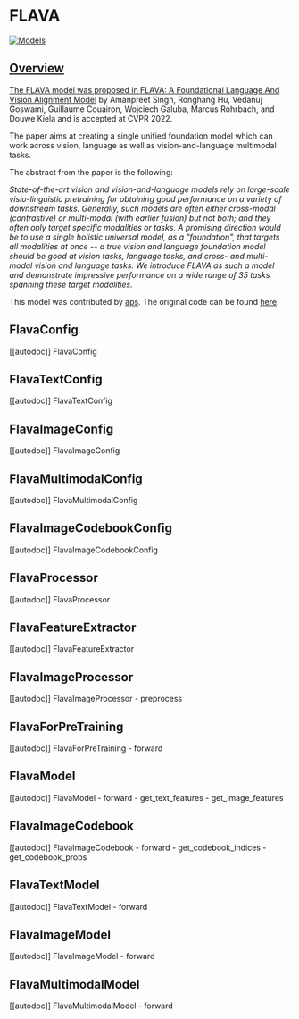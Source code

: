 <!--Copyright 2022 The HuggingFace Team. All rights reserved.

Licensed under the Apache License, Version 2.0 (the "License"); you may not use this file except in compliance with
the License. You may obtain a copy of the License at

http://www.apache.org/licenses/LICENSE-2.0

Unless required by applicable law or agreed to in writing, software distributed under the License is distributed on
an "AS IS" BASIS, WITHOUT WARRANTIES OR CONDITIONS OF ANY KIND, either express or implied. See the License for the
specific language governing permissions and limitations under the License.

⚠️ Note that this file is in Markdown but contain specific syntax for our doc-builder (similar to MDX) that may not be
rendered properly in your Markdown viewer.

-->

# FLAVA

<div class="flex flex-wrap space-x-1">
<a href="https://huggingface.co/models?filter=flava">
<img alt="Models" src="https://img.shields.io/badge/All_model_pages-flava-blueviolet">
</div>

## Overview

The FLAVA model was proposed in [FLAVA: A Foundational Language And Vision Alignment Model](https://arxiv.org/abs/2112.04482) by Amanpreet Singh, Ronghang Hu, Vedanuj Goswami, Guillaume Couairon, Wojciech Galuba, Marcus Rohrbach, and Douwe Kiela and is accepted at CVPR 2022.

The paper aims at creating a single unified foundation model which can work across vision, language
as well as vision-and-language multimodal tasks.

The abstract from the paper is the following:

*State-of-the-art vision and vision-and-language models rely on large-scale visio-linguistic pretraining for obtaining good performance on a variety
of downstream tasks. Generally, such models are often either cross-modal (contrastive) or multi-modal
(with earlier fusion) but not both; and they often only target specific modalities or tasks. A promising
direction would be to use a single holistic universal model, as a "foundation", that targets all modalities
at once -- a true vision and language foundation model should be good at vision tasks, language tasks, and
cross- and multi-modal vision and language tasks. We introduce FLAVA as such a model and demonstrate
impressive performance on a wide range of 35 tasks spanning these target modalities.*

This model was contributed by [aps](https://huggingface.co/aps). The original code can be found [here](https://github.com/facebookresearch/multimodal/tree/main/examples/flava).

## FlavaConfig

[[autodoc]] FlavaConfig

## FlavaTextConfig

[[autodoc]] FlavaTextConfig

## FlavaImageConfig

[[autodoc]] FlavaImageConfig

## FlavaMultimodalConfig

[[autodoc]] FlavaMultimodalConfig

## FlavaImageCodebookConfig

[[autodoc]] FlavaImageCodebookConfig

## FlavaProcessor

[[autodoc]] FlavaProcessor

## FlavaFeatureExtractor

[[autodoc]] FlavaFeatureExtractor

## FlavaImageProcessor

[[autodoc]] FlavaImageProcessor
    - preprocess

## FlavaForPreTraining

[[autodoc]] FlavaForPreTraining
    - forward

## FlavaModel

[[autodoc]] FlavaModel
    - forward
    - get_text_features
    - get_image_features

## FlavaImageCodebook

[[autodoc]] FlavaImageCodebook
    - forward
    - get_codebook_indices
    - get_codebook_probs

## FlavaTextModel

[[autodoc]] FlavaTextModel
    - forward

## FlavaImageModel

[[autodoc]] FlavaImageModel
    - forward

## FlavaMultimodalModel

[[autodoc]] FlavaMultimodalModel
    - forward
